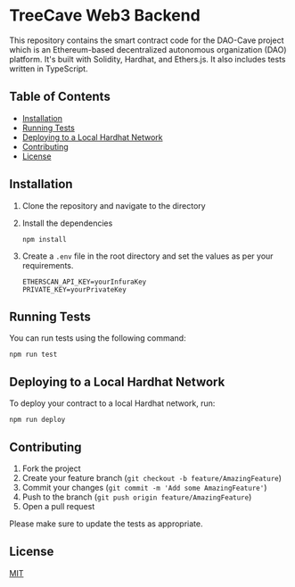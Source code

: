 # TreeCave Web3 Backend

This repository contains the smart contract code for the DAO-Cave project which is an Ethereum-based decentralized autonomous organization (DAO) platform. It's built with Solidity, Hardhat, and Ethers.js. It also includes tests written in TypeScript.

## Table of Contents

- [Installation](#installation)
- [Running Tests](#running-tests)
- [Deploying to a Local Hardhat Network](#deploying-to-a-local-hardhat-network)
- [Contributing](#contributing)
- [License](#license)

## Installation

1. Clone the repository and navigate to the directory

2. Install the dependencies

    ```
    npm install
    ```

3. Create a `.env` file in the root directory and set the values as per your requirements.

    ```
    ETHERSCAN_API_KEY=yourInfuraKey
    PRIVATE_KEY=yourPrivateKey
    ```

## Running Tests

You can run tests using the following command:

```
npm run test
```


## Deploying to a Local Hardhat Network

To deploy your contract to a local Hardhat network, run:

```
npm run deploy
```


## Contributing

1. Fork the project
2. Create your feature branch (`git checkout -b feature/AmazingFeature`)
3. Commit your changes (`git commit -m 'Add some AmazingFeature'`)
4. Push to the branch (`git push origin feature/AmazingFeature`)
5. Open a pull request

Please make sure to update the tests as appropriate.

## License

[MIT](https://choosealicense.com/licenses/mit/)
